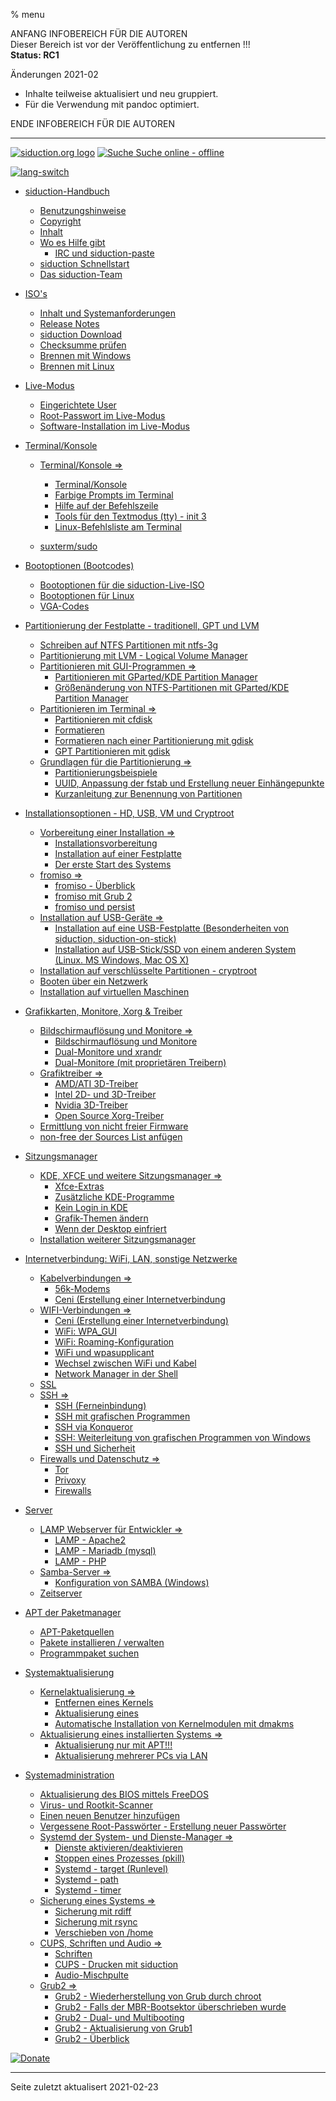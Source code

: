 % menu

ANFANG   INFOBEREICH FÜR DIE AUTOREN  
Dieser Bereich ist vor der Veröffentlichung zu entfernen !!!  
**Status: RC1**

Änderungen 2021-02

+ Inhalte teilweise aktualisiert und neu gruppiert.
+ Für die Verwendung mit pandoc optimiert.

ENDE   INFOBEREICH FÜR DIE AUTOREN

---

  <!--siduction Operating System Manual menu-version-02.13.2011.09.09 -->
  <!-- menu last updated by 13/01/2011 1300 UTC-->

 [![siduction.org logo](../logos/manual-siduction-logo.png "Zu manual.siduction.org (Online Manual)")](http://manual.siduction.org/) 
 [![Suche](../logos/manual-search-22x22.png "Handbuch Suche") Suche online - offline](manual-search_de.htm#search-on)

 [![lang-switch](../logos/siduction-lang-100x64.png "Wähle eine andere Sprache - Choose another language DE, EN")](../flag-index.html) 
 
+ [siduction-Handbuch](./welcome_de.htm)
   + [Benutzungshinweise](./welcome_de.htm#benutzungshinweise)
   + [Copyright](./welcome_de.htm#copyright-rechts--und-lizenzhinweise)
   + [Inhalt](./menu_de.htm)
   + [Wo es Hilfe gibt](./help_de.htm)
      +  [IRC und siduction-paste](./help_de.htm#irc---interaktiver-livesupport)
   + [siduction Schnellstart](./wel-quickstart_de.htm#welcome-quick)
   + [Das siduction-Team](./credit_de.htm)

+ [ISO's](./cd-dl-burning_de.htm)
   + [Inhalt und Systemanforderungen](./cd-content_de.htm)
   + [Release Notes](./sys-admin-release_de.htm#rolling)
   + [siduction Download](./cd-dl-burning_de.htm#die-siduction-iso-herunterladen)
   + [Checksumme prüfen](./cd-dl-burning_de.htm#md5sum-und-integrit%C3%A4tspr%C3%BCfung-von-heruntergeladenen-dateien)
   + [Brennen mit Windows](./cd-dl-burning_de.htm#eine-live-dvd-mit-windows-brennen)
   + [Brennen mit Linux](./cd-dl-burning_de.htm#die-dvd-mit-linux-brennen)

+ [Live-Modus](live-mode_de.htm)
   + [Eingerichtete User](./live-mode_de.htm#eingerichtete-user-der-live-dvd)
   + [Root-Passwort im Live-Modus](./live-mode_de.htm#mit-root-rechten-auf-der-live-dvd-arbeiten)
   + [Software-Installation im Live-Modus](./live-mode_de.htm#die-installation-von-software-w%C3%A4hrend-einer-live-dvd-sitzung)

+ [Terminal/Konsole](term-konsole_de.htm)
   + [Terminal/Konsole &#8658;](term-konsole_de.htm#term-kon)
      + [Terminal/Konsole](term-konsole_de.htm#term-kon)
      + [Farbige Prompts im Terminal](term-konsole_de.htm#colours)
      + [Hilfe auf der Befehlszeile](term-konsole_de.htm#cli-help)
      + [Tools für den Textmodus (tty) - init 3](help_de.htm#init3-tools)
      + [Linux-Befehlsliste am Terminal](term-konsole_de.htm#term-cmds)

   + [suxterm/sudo](term-konsole_de.htm#suxterm)

+ [Bootoptionen (Bootcodes)](cheatcodes_de.htm)
   + [Bootoptionen für die siduction-Live-ISO](cheatcodes_de.htm#cheatcodes)
   + [Bootoptionen für Linux](cheatcodes_de.htm#cheatcodes-linux)
   + [VGA-Codes](cheatcodes-vga_de.htm#vga)

+ [Partitionierung der Festplatte - traditionell, GPT und LVM](part-gparted_de.htm)
   + [Schreiben auf NTFS Partitionen mit ntfs-3g](part-gparted_de.htm#hd-ntfs3g)
   + [Partitionierung mit LVM - Logical Volume Manager](part-lvm_de.htm#part-lvm)
   + [Partitionieren mit GUI-Programmen &#8658;](part-gparted_de.htm#partition)
      + [Partitionieren mit GParted/KDE Partition Manager](part-gparted_de.htm#partition)
      + [Größenänderung von NTFS-Partitionen mit GParted/KDE Partition Manager](part-gparted_de.htm#ntfs)
   + [Partitionieren im Terminal &#8658;](part-cfdisk_de.htm#partition)
      + [Partitionieren mit cfdisk](part-cfdisk_de.htm#partition)
      + [Formatieren](part-cfdisk_de.htm#formating)
      + [Formatieren nach einer Partitionierung mit gdisk](part-gdisk_de.htm#gdisk-6)
      + [GPT Partitionieren mit gdisk](part-gdisk_de.htm#gdisk-1)
   + [Grundlagen für die Partitionierung &#8658;](part-size-examp_de.htm#part-example)
      + [Partitionierungsbeispiele](part-size-examp_de.htm#part-example)
      + [UUID, Anpassung der fstab und Erstellung neuer Einhängepunkte](part-uuid_de.htm#uuid)
      + [Kurzanleitung zur Benennung von Partitionen](part-cfdisk_de.htm#disknames)

+ [Installationsoptionen - HD, USB, VM und Cryptroot](hd-install_de.htm)
   + [Vorbereitung einer Installation &#8658;](hd-install_de.htm#Inst-prep)
      + [Installationsvorbereitung](hd-install_de.htm#Inst-prep)
      + [Installation auf einer Festplatte](hd-install_de.htm#Installation)
      + [Der erste Start des Systems](hd-install_de.htm#first-hd-boot)
   + [fromiso &#8658;](hd-install-opts_de.htm#fromiso)
      + [fromiso - Überblick](hd-install-opts_de.htm#fromiso)
      + [fromiso mit Grub 2](hd-install-opts_de.htm#grub2-fromiso)
      + [fromiso und persist](hd-install-opts_de.htm#fromiso-persist)
   + [Installation auf USB-Geräte &#8658;](hd-install-opts_de.htm#usb-hd)
      + [Installation auf eine USB-Festplatte (Besonderheiten von siduction, siduction-on-stick)](hd-install-opts_de.htm#usb-hd)
      + [Installation auf USB-Stick/SSD von einem anderen System (Linux. MS Windows, Mac OS X)](hd-ins-opts-oos_de.htm#raw-usb)
   + [Installation auf verschlüsselte Partitionen - cryptroot](hd-install-crypt_de.htm#install-crypt)
   + [Booten über ein Netzwerk](nbdboot_de.htm#nbd1)
   + [Installation auf virtuellen Maschinen](hd-install-vmopts_de.htm#vmopts)

+ [Grafikkarten, Monitore, Xorg &amp; Treiber](gpu_de.htm)
   + [Bildschirmauflösung und Monitore &#8658;](hw-dev-mon_de.htm#mon-res)
      + [Bildschirmauflösung und Monitore](hw-dev-mon_de.htm#mon-res)
      + [Dual-Monitore und xrandr](hw-dev-mon_de.htm#xrandr)
      + [Dual-Monitore (mit proprietären Treibern)](hw-dev-mon_de.htm#mon-binary)
   + [Grafiktreiber &#8658;](gpu_de.htm#foss-xorg)
      + [AMD/ATI 3D-Treiber](gpu_de.htm#ati-3d)
      + [Intel 2D- und 3D-Treiber](gpu_de.htm#intel)
      + [Nvidia 3D-Treiber](gpu_de.htm#nvidia)
      + [Open Source Xorg-Treiber](gpu_de.htm#foss-xorg)
   + [Ermittlung von nicht freier Firmware](nf-firm_de.htm#fw-detect)
   + [non-free der Sources List anfügen](nf-firm_de.htm#non-free-firmware)

+ [Sitzungsmanager](wm-dm_de.htm)
   + [KDE, XFCE und weitere Sitzungsmanager &#8658;](wm-dm_de.htm)
      + [Xfce-Extras](wm-dm_de.htm#xfce-notes)
      + [Zusätzliche KDE-Programme](wm-dm_de.htm#install-add)
      + [Kein Login in KDE](wm-dm_de.htm#kde-login)
      + [Grafik-Themen ändern](wm-dm_de.htm#ch-th)
      + [Wenn der Desktop einfriert](wm-dm_de.htm#desk-freeze)
   + [Installation weiterer Sitzungsmanager](wm-dm_de.htm#dm)

+ [Internetverbindung: WiFi, LAN, sonstige Netzwerke](inet-ceni_de.htm)
   + [Kabelverbindungen &#8658;](inet-ceni_de.htm#netcardconfig)
      + [56k-Modems](inet-ceni_de.htm#dial-mod)
      + [Ceni (Erstellung einer Internetverbindung](inet-ceni_de.htm#netcardconfig)
   + [WIFI-Verbindungen &#8658;](inet-ceni_de.htm#netcardconfig)
      + [Ceni (Erstellung einer Internetverbindung)](inet-ceni_de.htm#netcardconfig)
      + [WiFi: WPA_GUI](inet-wpagui_de.htm#wpa-roaming-gui)
      + [WiFi: Roaming-Konfiguration](inet-setup_de.htm#net-set1)
      + [WiFi und wpasupplicant](inet-wpa_de.htm#wpa)
      + [Wechsel zwischen WiFi und Kabel](inet-ifplug_de.htm#hotswitch)
      + [Network Manager in der Shell](inet-nm-cli_de.htm)
   + [SSL](lamp-apache_de.htm#serv-ssl)
   + [SSH &#8658;](ssh_de.htm#ssh-x)
      + [SSH (Ferneinbindung)](ssh_de.htm#ssh-fs)
      + [SSH mit grafischen Programmen](ssh_de.htm#ssh-x)
      + [SSH via Konqueror](ssh_de.htm#ssh-f)
      + [SSH: Weiterleitung von grafischen Programmen von Windows](ssh_de.htm#ssh-w)
      + [SSH und Sicherheit](ssh_de.htm#ssh)
   + [Firewalls und Datenschutz &#8658;](tor-privoxy_de.htm#tor)
      + [Tor](tor-privoxy_de.htm#tor)
      + [Privoxy](tor-privoxy_de.htm#privoxy)
      + [Firewalls](inet-ceni_de.htm#firewalls)

+ [Server]()
   + [LAMP Webserver für Entwickler &#8658;](lamp-start_de.htm)
      + [LAMP - Apache2](lamp-apache_de.htm)
      + [LAMP - Mariadb (mysql)](lamp-sql_de.htm)
      + [LAMP - PHP](lamp-php_de.htm)
   + [Samba-Server &#8658;](samba_de.htm#setup)
      + [Konfiguration von SAMBA (Windows)](samba_de.htm#configure)
   + [Zeitserver](ntp-server_de.htm#ntp-server)

+ [APT der Paketmanager](sys-admin-apt_de.htm)
   + [APT-Paketquellen](sys-admin-apt_de.htm#liste-der-quellen-sources.list)
   + [Pakete installieren / verwalten](sys-admin-apt_de.htm#pakete-verwalten)
   + [Programmpaket suchen](sys-admin-apt_de.htm#programmpakete-suchen)

+ [Systemaktualisierung]()
   + [Kernelaktualisierung &#8658;](sys-admin-kern-upg_de.htm)
      + [Entfernen eines Kernels](sys-admin-kern-upg_de.htm#kern-remove)
      + [Aktualisierung eines](sys-admin-kern-upg_de.htm#kern-upgrade)
      + [Automatische Installation von Kernelmodulen mit dmakms](sys-admin-kern-upg_de.htm#dmakms)
   + [Aktualisierung eines installierten Systems &#8658;](sys-admin-apt_de.htm#aktualisierung-des-systems)
      + [Aktualisierung nur mit APT!!!](sys-admin-apt_de.htm#gründe-warum-man-nur-apt-für-eine-systemaktualisierung-verwenden-soll)
      + [Aktualisierung mehrerer PCs via LAN](sys-admin-apt-locarmirr_de.htm)

+ [Systemadministration](sys-admin-gen_de.htm)
   + [Aktualisierung des BIOS mittels FreeDOS](bios-freedos_de.htm#bois-prep)
   + [Virus- und Rootkit-Scanner](vir-rkits_de.htm#virus-rkits)
   + [Einen neuen Benutzer hinzufügen](hd-install_de.htm#benutzer-hinzufügen)
   + [Vergessene Root-Passwörter - Erstellung neuer Passwörter](sys-admin-gen_de.htm#passwortverwaltung)
   + [Systemd der System- und Dienste-Manager &#8658;](systemd-start_de.htm)
      + [Dienste aktivieren/deaktivieren](systemd-start_de.htm#handhabung-von-diensten-mittels-systemd)
      + [Stoppen eines Prozesses (pkill)](sys-admin-gen_de.htm#beenden-eines-prozesses)
      + [Systemd - target (Runlevel)](systemd-target_de.htm)
      + [Systemd - path](systemd-path_de.htm)
      + [Systemd - timer](systemd-timer_de.htm)
   + [Sicherung eines Systems &#8658;](sys-admin-rsync_de.htm#rsync)
      + [Sicherung mit rdiff](sys-admin-rdiff_de.htm#rdiff)
      + [Sicherung mit rsync](sys-admin-rsync_de.htm#rsync)
      + [Verschieben von /home](home-move_de.htm)
   + [CUPS, Schriften und Audio &#8658;](sys-admin-gen_de.htm#fonts)
      + [Schriften](sys-admin-gen_de.htm#schriften-in-siduction)
      + [CUPS - Drucken mit siduction](sys-admin-gen_de.htm#cups---das-drucksystem)
      + [Audio-Mischpulte](sys-admin-gen_de.htm#sound-in-siduction)
   + [Grub2 &#8658;](sys-admin-grub2_de.htm#grub2)
      + [Grub2 - Wiederherstellung von Grub durch chroot](sys-admin-grub2_de.htm#chroot)
      + [Grub2 - Falls der MBR-Bootsektor überschrieben wurde](sys-admin-grub2_de.htm#mbr-over-grub2)
      + [Grub2 - Dual- und Multibooting](sys-admin-grub2_de.htm#multi-os)
      + [Grub2 - Aktualisierung von Grub1](sys-admin-grub2_de.htm#grub1-grub2)
      + [Grub2 - Überblick](sys-admin-grub2_de.htm#grub2)

[![Donate](../logos/siduction_donate_75.png "Donate")](http://siduction.org/index.php?module=Content&amp;func=view&amp;pid=3) 

---

<div id="rev">Seite zuletzt aktualisert 2021-02-23</div>
 
